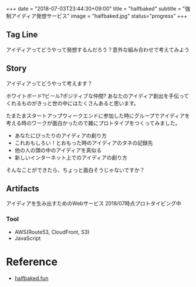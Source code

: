 +++
date = "2018-07-03T23:44:30+09:00"
title = "halfbaked"
subtitle = "強制アイディア発想サービス"
image = "halfbaked.jpg"
status="progress"
+++


## Tag Line
アイディアってどうやって発想するんだろう？意外な組み合わせで考えてみよう

## Story
アイディアってどうやって考えます？

ホワイトボード?ビール?ポジティブな仲間?
あなたのアイディア創出を手伝ってくれるものがきっと世の中にはたくさんあると思います。

たまたまスタートアップウィークエンドに参加した時にグループでアイディアを考える時のワークが面白かったので雑にプロトタイプをつくってみました。

- あなたにぴったりのアイディアの創り方
- これおもしろい！とおもった時のアイディアのタネの記録先
- 他の人の頭の中のアイディアを真似る
- 新しいインターネット上でのアイディアの創り方

そんなことができたら、ちょっと面白そうじゃないですか？


## Artifacts
アイディアを生み出すためのWebサービス
2018/07時点プロトタイピング中  

### Tool
- AWS(Route53, CloudFront, S3)
- JavaScript

# Reference
- [halfbaked.fun](https://halfbaked.fun)
